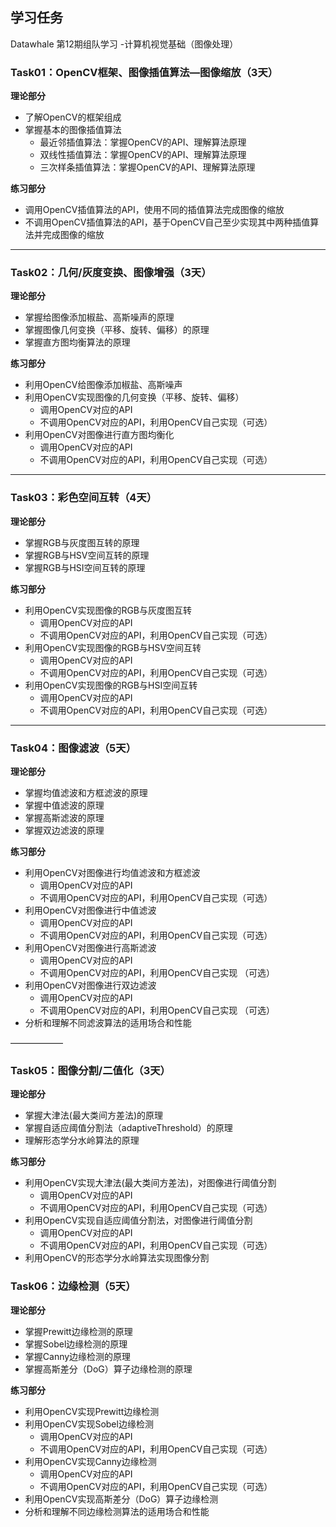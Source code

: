 ## 学习任务
Datawhale 第12期组队学习 -计算机视觉基础（图像处理）

### Task01：OpenCV框架、图像插值算法—图像缩放（3天）

**理论部分**

* 了解OpenCV的框架组成
* 掌握基本的图像插值算法
  * 最近邻插值算法：掌握OpenCV的API、理解算法原理
  * 双线性插值算法：掌握OpenCV的API、理解算法原理
  * 三次样条插值算法：掌握OpenCV的API、理解算法原理

**练习部分**

* 调用OpenCV插值算法的API，使用不同的插值算法完成图像的缩放
* 不调用OpenCV插值算法的API，基于OpenCV自己至少实现其中两种插值算法并完成图像的缩放

---

### Task02：几何/灰度变换、图像增强（3天）

**理论部分**

* 掌握给图像添加椒盐、高斯噪声的原理
* 掌握图像几何变换（平移、旋转、偏移）的原理
* 掌握直方图均衡算法的原理

**练习部分**

* 利用OpenCV给图像添加椒盐、高斯噪声
* 利用OpenCV实现图像的几何变换（平移、旋转、偏移）
  * 调用OpenCV对应的API
  * 不调用OpenCV对应的API，利用OpenCV自己实现（可选）
* 利用OpenCV对图像进行直方图均衡化
  * 调用OpenCV对应的API
  * 不调用OpenCV对应的API，利用OpenCV自己实现（可选）
    
---
    
### Task03：彩色空间互转（4天）

**理论部分**

* 掌握RGB与灰度图互转的原理
* 掌握RGB与HSV空间互转的原理
* 掌握RGB与HSI空间互转的原理

**练习部分**

* 利用OpenCV实现图像的RGB与灰度图互转
  * 调用OpenCV对应的API
  * 不调用OpenCV对应的API，利用OpenCV自己实现（可选）
* 利用OpenCV实现图像的RGB与HSV空间互转
  * 调用OpenCV对应的API
  * 不调用OpenCV对应的API，利用OpenCV自己实现（可选）
* 利用OpenCV实现图像的RGB与HSI空间互转
  * 调用OpenCV对应的API
  * 不调用OpenCV对应的API，利用OpenCV自己实现（可选）
  
--- 
 
### Task04：图像滤波（5天）

**理论部分**

* 掌握均值滤波和方框滤波的原理
* 掌握中值滤波的原理
* 掌握高斯滤波的原理
* 掌握双边滤波的原理

**练习部分**

* 利用OpenCV对图像进行均值滤波和方框滤波
  * 调用OpenCV对应的API
  * 不调用OpenCV对应的API，利用OpenCV自己实现（可选）
* 利用OpenCV对图像进行中值滤波
  * 调用OpenCV对应的API
  * 不调用OpenCV对应的API，利用OpenCV自己实现（可选）
* 利用OpenCV对图像进行高斯滤波
  * 调用OpenCV对应的API
  * 不调用OpenCV对应的API，利用OpenCV自己实现 （可选）  
* 利用OpenCV对图像进行双边滤波
  * 调用OpenCV对应的API
  * 不调用OpenCV对应的API，利用OpenCV自己实现 （可选）
* 分析和理解不同滤波算法的适用场合和性能

——————

### Task05：图像分割/二值化（3天）

**理论部分**

* 掌握大津法(最大类间方差法)的原理
* 掌握自适应阈值分割法（adaptiveThreshold）的原理
* 理解形态学分水岭算法的原理

**练习部分**

* 利用OpenCV实现大津法(最大类间方差法)，对图像进行阈值分割
  * 调用OpenCV对应的API
  * 不调用OpenCV对应的API，利用OpenCV自己实现（可选）
* 利用OpenCV实现自适应阈值分割法，对图像进行阈值分割
  * 调用OpenCV对应的API
  * 不调用OpenCV对应的API，利用OpenCV自己实现（可选）
* 利用OpenCV的形态学分水岭算法实现图像分割

### Task06：边缘检测（5天）

**理论部分**

* 掌握Prewitt边缘检测的原理
* 掌握Sobel边缘检测的原理
* 掌握Canny边缘检测的原理
* 掌握高斯差分（DoG）算子边缘检测的原理

**练习部分**

* 利用OpenCV实现Prewitt边缘检测
* 利用OpenCV实现Sobel边缘检测
  * 调用OpenCV对应的API
  * 不调用OpenCV对应的API，利用OpenCV自己实现（可选）
* 利用OpenCV实现Canny边缘检测
  * 调用OpenCV对应的API
  * 不调用OpenCV对应的API，利用OpenCV自己实现（可选）
* 利用OpenCV实现高斯差分（DoG）算子边缘检测
* 分析和理解不同边缘检测算法的适用场合和性能
 
 
